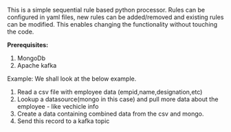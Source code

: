 This is a simple sequential rule based python processor.
Rules can be configured in yaml files, new rules can be added/removed and existing rules can be modified. This enables changing the functionality without touching the code.

**Prerequisites:**
1. MongoDb
2. Apache kafka

Example:
We shall look at the below example.

1. Read a csv file with employee data (empid,name,designation,etc)
2. Lookup a datasource(mongo in this case) and pull more data about the employee - like vechicle info
3. Create a data containing combined data from the csv and mongo.
4. Send this record to a kafka topic

